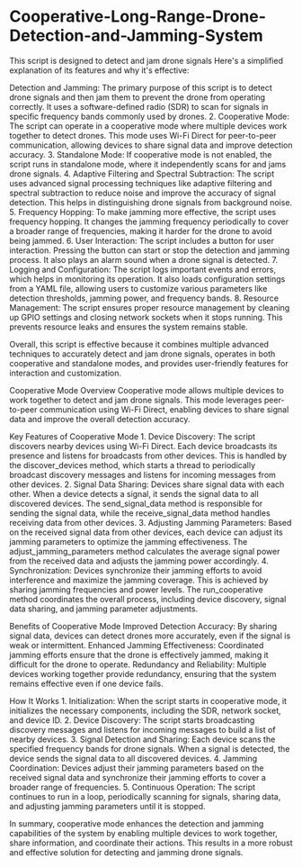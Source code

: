 # Cooperative-Long-Range-Drone-Detection-and-Jamming-System
This script is designed to detect and jam drone signals
Here's a simplified explanation of its features and why it's effective:

Detection and Jamming: The primary purpose of this script is to detect drone signals and then jam them to prevent the drone from operating correctly. It uses a software-defined radio (SDR) to scan for signals in specific frequency bands commonly used by drones.
2.
Cooperative Mode: The script can operate in a cooperative mode where multiple devices work together to detect drones. This mode uses Wi-Fi Direct for peer-to-peer communication, allowing devices to share signal data and improve detection accuracy.
3.
Standalone Mode: If cooperative mode is not enabled, the script runs in standalone mode, where it independently scans for and jams drone signals.
4.
Adaptive Filtering and Spectral Subtraction: The script uses advanced signal processing techniques like adaptive filtering and spectral subtraction to reduce noise and improve the accuracy of signal detection. This helps in distinguishing drone signals from background noise.
5.
Frequency Hopping: To make jamming more effective, the script uses frequency hopping. It changes the jamming frequency periodically to cover a broader range of frequencies, making it harder for the drone to avoid being jammed.
6.
User Interaction: The script includes a button for user interaction. Pressing the button can start or stop the detection and jamming process. It also plays an alarm sound when a drone signal is detected.
7.
Logging and Configuration: The script logs important events and errors, which helps in monitoring its operation. It also loads configuration settings from a YAML file, allowing users to customize various parameters like detection thresholds, jamming power, and frequency bands.
8.
Resource Management: The script ensures proper resource management by cleaning up GPIO settings and closing network sockets when it stops running. This prevents resource leaks and ensures the system remains stable.

Overall, this script is effective because it combines multiple advanced techniques to accurately detect and jam drone signals, operates in both cooperative and standalone modes, and provides user-friendly features for interaction and customization.

Cooperative Mode Overview
Cooperative mode allows multiple devices to work together to detect and jam drone signals. This mode leverages peer-to-peer communication using Wi-Fi Direct, enabling devices to share signal data and improve the overall detection accuracy.

Key Features of Cooperative Mode
1.
Device Discovery:
The script discovers nearby devices using Wi-Fi Direct. Each device broadcasts its presence and listens for broadcasts from other devices.
This is handled by the discover_devices method, which starts a thread to periodically broadcast discovery messages and listens for incoming messages from other devices.
2.
Signal Data Sharing:
Devices share signal data with each other. When a device detects a signal, it sends the signal data to all discovered devices.
The send_signal_data method is responsible for sending the signal data, while the receive_signal_data method handles receiving data from other devices.
3.
Adjusting Jamming Parameters:
Based on the received signal data from other devices, each device can adjust its jamming parameters to optimize the jamming effectiveness.
The adjust_jamming_parameters method calculates the average signal power from the received data and adjusts the jamming power accordingly.
4.
Synchronization:
Devices synchronize their jamming efforts to avoid interference and maximize the jamming coverage. This is achieved by sharing jamming frequencies and power levels.
The run_cooperative method coordinates the overall process, including device discovery, signal data sharing, and jamming parameter adjustments.


Benefits of Cooperative Mode
Improved Detection Accuracy: By sharing signal data, devices can detect drones more accurately, even if the signal is weak or intermittent.
Enhanced Jamming Effectiveness: Coordinated jamming efforts ensure that the drone is effectively jammed, making it difficult for the drone to operate.
Redundancy and Reliability: Multiple devices working together provide redundancy, ensuring that the system remains effective even if one device fails.


How It Works
1.
Initialization:
When the script starts in cooperative mode, it initializes the necessary components, including the SDR, network socket, and device ID.
2.
Device Discovery:
The script starts broadcasting discovery messages and listens for incoming messages to build a list of nearby devices.
3.
Signal Detection and Sharing:
Each device scans the specified frequency bands for drone signals. When a signal is detected, the device sends the signal data to all discovered devices.
4.
Jamming Coordination:
Devices adjust their jamming parameters based on the received signal data and synchronize their jamming efforts to cover a broader range of frequencies.
5.
Continuous Operation:
The script continues to run in a loop, periodically scanning for signals, sharing data, and adjusting jamming parameters until it is stopped.


In summary, cooperative mode enhances the detection and jamming capabilities of the system by enabling multiple devices to work together, share information, and coordinate their actions. This results in a more robust and effective solution for detecting and jamming drone signals.

